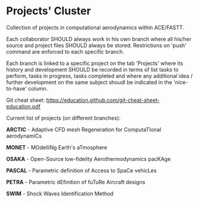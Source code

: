 # Projects' Cluster
Collection of projects in computational aerodynamics within ACE/FASTT.

Each collaborator SHOULD always work in his own branch where all his/her source and project files SHOULD always be stored. Restrictions on 'push' command are enforced to each specific branch.

Each branch is linked to a specific project on the tab 'Projects' where its history and development SHOULD be recorded in terms of list tasks to perform, tasks in progress, tasks completed and where any additional idea / further development on the same subject shoudl be indicated in the 'nice-to-have' column.

Git cheat sheet: https://education.github.com/git-cheat-sheet-education.pdf

Current list of projects (on different branches):

**ARCTIC** - Adaptive CFD mesh Regeneration for ComputaTIonal aerodynamiCs

**MONET**  - MOdelliNg Earth's aTmosphere

**OSAKA**  - Open-Source low-fidelity Aerothermodynamics pacKAge

**PASCAL** - Parametric definition of Access to SpaCe vehicLes

**PETRA**  - Parametric dEfinition of fuTuRe Aircraft designs

**SWIM**   - Shock Waves Identification Method
